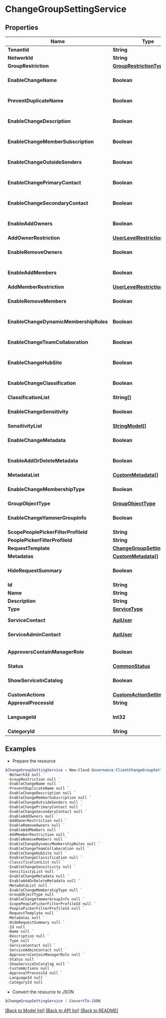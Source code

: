 # ChangeGroupSettingService
## Properties

Name | Type | Description | Notes
------------ | ------------- | ------------- | -------------
**TenantId** | **String** |  | [optional] 
**NetworkId** | **String** |  | [optional] 
**GroupRestriction** | [**GroupRestrictionType**](GroupRestrictionType.md) |  | [optional] 
**EnableChangeName** | **Boolean** |  | [optional] [default to $false]
**PreventDuplicateName** | **Boolean** |  | [optional] [default to $false]
**EnableChangeDescription** | **Boolean** |  | [optional] [default to $false]
**EnableChangeMemberSubscription** | **Boolean** |  | [optional] [default to $false]
**EnableChangeOutsideSenders** | **Boolean** |  | [optional] [default to $false]
**EnableChangePrimaryContact** | **Boolean** |  | [optional] [default to $false]
**EnableChangeSecondaryContact** | **Boolean** |  | [optional] [default to $false]
**EnableAddOwners** | **Boolean** |  | [optional] [default to $false]
**AddOwnerRestriction** | [**UserLevelRestrictionType**](UserLevelRestrictionType.md) |  | [optional] 
**EnableRemoveOwners** | **Boolean** |  | [optional] [default to $false]
**EnableAddMembers** | **Boolean** |  | [optional] [default to $false]
**AddMemberRestriction** | [**UserLevelRestrictionType**](UserLevelRestrictionType.md) |  | [optional] 
**EnableRemoveMembers** | **Boolean** |  | [optional] [default to $false]
**EnableChangeDynamicMembershipRules** | **Boolean** |  | [optional] [default to $false]
**EnableChangeTeamCollaboration** | **Boolean** |  | [optional] [default to $false]
**EnableChangeHubSite** | **Boolean** |  | [optional] [default to $false]
**EnableChangeClassification** | **Boolean** |  | [optional] [default to $false]
**ClassificationList** | **String[]** |  | [optional] 
**EnableChangeSensitivity** | **Boolean** |  | [optional] [default to $false]
**SensitivityList** | [**StringModel[]**](StringModel.md) |  | [optional] 
**EnableChangeMetadata** | **Boolean** |  | [optional] [default to $false]
**EnableAddOrDeleteMetadata** | **Boolean** |  | [optional] [default to $false]
**MetadataList** | [**CustomMetadata[]**](CustomMetadata.md) |  | [optional] 
**EnableChangeMembershipType** | **Boolean** |  | [optional] [default to $false]
**GroupObjectType** | [**GroupObjectType**](GroupObjectType.md) |  | [optional] 
**EnableChangeYammerGroupInfo** | **Boolean** |  | [optional] [default to $false]
**ScopePeoplePickerFilterProfileId** | **String** |  | [optional] 
**PeoplePickerFilterProfileId** | **String** |  | [optional] 
**RequestTemplate** | [**ChangeGroupSettingRequest**](ChangeGroupSettingRequest.md) |  | [optional] 
**Metadatas** | [**CustomMetadata[]**](CustomMetadata.md) |  | [optional] 
**HideRequestSummary** | **Boolean** |  | [optional] [default to $false]
**Id** | **String** |  | [optional] 
**Name** | **String** |  | [optional] 
**Description** | **String** |  | [optional] 
**Type** | [**ServiceType**](ServiceType.md) |  | [optional] 
**ServiceContact** | [**ApiUser**](ApiUser.md) | ApiUser model | [optional] 
**ServiceAdminContact** | [**ApiUser**](ApiUser.md) | ApiUser model | [optional] 
**ApproversContainManagerRole** | **Boolean** |  | [optional] [default to $false]
**Status** | [**CommonStatus**](CommonStatus.md) |  | [optional] 
**ShowServiceInCatalog** | **Boolean** |  | [optional] [default to $false]
**CustomActions** | [**CustomActionSettings**](CustomActionSettings.md) |  | [optional] 
**ApprovalProcessId** | **String** |  | [optional] 
**LanguageId** | **Int32** |  | [optional] [default to 0]
**CategoryId** | **String** |  | [optional] 

## Examples

- Prepare the resource
```powershell
$ChangeGroupSettingService = New-Cloud.Governance.ClientChangeGroupSettingService  -TenantId null `
 -NetworkId null `
 -GroupRestriction null `
 -EnableChangeName null `
 -PreventDuplicateName null `
 -EnableChangeDescription null `
 -EnableChangeMemberSubscription null `
 -EnableChangeOutsideSenders null `
 -EnableChangePrimaryContact null `
 -EnableChangeSecondaryContact null `
 -EnableAddOwners null `
 -AddOwnerRestriction null `
 -EnableRemoveOwners null `
 -EnableAddMembers null `
 -AddMemberRestriction null `
 -EnableRemoveMembers null `
 -EnableChangeDynamicMembershipRules null `
 -EnableChangeTeamCollaboration null `
 -EnableChangeHubSite null `
 -EnableChangeClassification null `
 -ClassificationList null `
 -EnableChangeSensitivity null `
 -SensitivityList null `
 -EnableChangeMetadata null `
 -EnableAddOrDeleteMetadata null `
 -MetadataList null `
 -EnableChangeMembershipType null `
 -GroupObjectType null `
 -EnableChangeYammerGroupInfo null `
 -ScopePeoplePickerFilterProfileId null `
 -PeoplePickerFilterProfileId null `
 -RequestTemplate null `
 -Metadatas null `
 -HideRequestSummary null `
 -Id null `
 -Name null `
 -Description null `
 -Type null `
 -ServiceContact null `
 -ServiceAdminContact null `
 -ApproversContainManagerRole null `
 -Status null `
 -ShowServiceInCatalog null `
 -CustomActions null `
 -ApprovalProcessId null `
 -LanguageId null `
 -CategoryId null
```

- Convert the resource to JSON
```powershell
$ChangeGroupSettingService | ConvertTo-JSON
```

[[Back to Model list]](../README.md#documentation-for-models) [[Back to API list]](../README.md#documentation-for-api-endpoints) [[Back to README]](../README.md)

